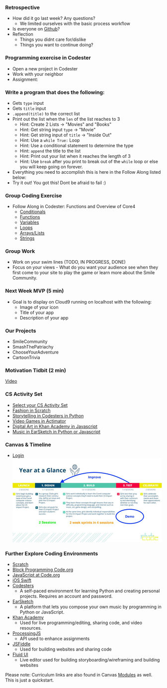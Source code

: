 ### Retrospective
* How did it go last week? Any questions?
  * We limited ourselves with the basic process workflow
* Is everyone on [Github](https://github.com/)?
* Reflection
  * Things you didnt care for/dislike
  * Things you want to continue doing?

### Programming exercise in Codester
* Open a new project in Codester
* Work with your neighbor
* Assignment: 

### Write a program that does the following:
* Gets `type` input
* Gets `title` input
* `.append(title)` to the correct list
* Print out the list when the `len` of the list reaches to 3
  * Hint: Create 2 Lists -> "Movies" and "Books"
  * Hint: Get string input `type` -> "Movie"
  * Hint: Get string input of `title` -> "Inside Out"
  * Hint: Use a `while True:` Loop 
  * Hint: Use a conditional statement to determine the type
  * Hint: `append` the title to the list
  * Hint: Print out your list when it reaches the length of 3
  * Hint: Use `break` after you print to break out of the `while` loop or else you will keep going on forever. 
* Everything you need to accomplish this is here in the Follow Along listed below: 
* Try it out!  You got this! Dont be afraid to fail :) 

### Group Coding Exercise
* Follow Along in Codester: Functions and Overview of Core4
  * [Conditionals](https://www.codesters.com/preview/598ad7f9b1574af697cbcbace19a9cc5/)
  * [Functions](https://www.codesters.com/preview/ecfc3ffa2c3143d3ac74d6c74197ab13/)
  * [Variables](https://www.codesters.com/preview/410823bd7ed3463c82f7d8d802fbf340/)
  * [Loops](https://www.codesters.com/preview/656e6d77b73249d6b32f764df0133ab2/)
  * [Arrays/Lists](https://www.codesters.com/preview/39ab6a421b0140f791a1e5b6dfbdb54c/)
  * [Strings](https://www.codesters.com/preview/a7babbc9093645ecb1551cb4bffc54b1/)

### Group Work
* Work on your swim lines (TODO, IN PROGRESS, DONE)
* Focus on your views - What do you want your audience see when they first come to your site to play the game or learn more about the Smile Community.

### Next Week MVP (5 min)
* Goal is to display on Cloud9 running on localhost with the following:
  * Image of your icon
  * Title of your app
  * Description of your app
  
### Our Projects
* SmileCommunity
* SmashThePatriachy
* ChooseYourAdventure
* CartoonTrivia

### Motivation Tidbit (2 min)
[Video](https://www.youtube.com/watch?v=mFPg96gdPkc)

### CS Activity Set
* [Select your CS Activity Set](https://docs.google.com/document/d/1LBkpn1TK3J3InwlbLROLHOGvNAEPVR8xRb5Ax1jEF6U/preview#heading=h.x2dqe12x9rpe)
* [Fashion in Scratch](https://drive.google.com/drive/u/0/folders/0B7Y3SK71FWkwSVNLbXEtb0VjNTA)
* [Storytelling in Codesters in Python](https://drive.google.com/drive/u/0/folders/0B7Y3SK71FWkwYkJxN2dqZGZvRUU)
* [Video Games in Actimator](https://drive.google.com/drive/u/0/folders/0B7Y3SK71FWkwdUtvWkNrZi1wYms)
* [Digital Art in Khan Academy in Javascript](https://drive.google.com/drive/u/0/folders/0B7Y3SK71FWkwUG5TeWw0LTVrR0U)
* [Music in EarSketch in Python or Javascript](https://drive.google.com/drive/u/0/folders/0B7Y3SK71FWkwWm9Wb2Fpc2VNaTg0)

### Canvas & Timeline
* [Login](https://girlswhocode.instructure.com/login/canvas)
![Image of Timeline](../Year-at-a-Glance.jpg)

### Further Explore Coding Environments
* [Scratch](https://scratch.mit.edu/)
* [Block Programming Code.org](https://studio.code.org/s/course4)
* [JavaScript at Code.org](https://code.org/educate/applab)
* [iOS Swift](http://www.apple.com/swift/playgrounds/)
* [Codesters](https://www.codesters.com/)
  * A self-paced environment for learning Python and creating personal projects. Requires an account and password.
* [EarSketch](https://earsketch.gatech.edu/earsketch2/)
  * A platform that lets you compose your own music by programming in Python or JavaScript.
* [Khan Academy](https://www.khanacademy.org/computing/computer-programming/programming/intro-to-programming/a/learning-programming-on-khan-academy)
  * Used for live programming/editing, sharing code, and video resources. 
* [ProcessingJS](http://processingjs.org/)
  * API used to enhance assignments
* [JSFiddle](https://jsfiddle.net/)
  * Used for building websites and sharing code 
* [Fluid UI](https://www.fluidui.com/?utm_source=adwords&utm_campaign=fluid-ui&utm_medium=cpc_term=FluidSearches)
  * Live editor used for building storyboarding/wireframing and building websites 

Please note: Curriculum links are also found in Canvas [Modules](https://girlswhocode.instructure.com/courses/951/modules) as well.  This is just a quickstart. 